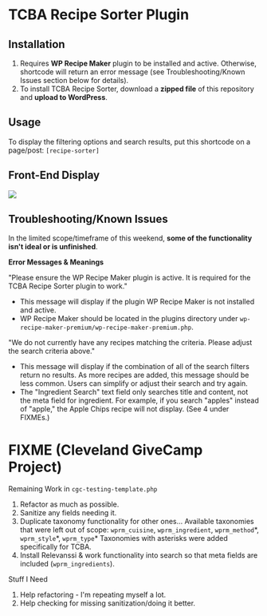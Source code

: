 # TCBA Recipe Sorter Plugin

Installation
------
1. Requires **WP Recipe Maker** plugin to be installed and active. Otherwise, shortcode will return an error message (see Troubleshooting/Known Issues section below for details).
2. To install TCBA Recipe Sorter, download a **zipped file** of this repository and **upload to WordPress**.

Usage
------
To display the filtering options and search results, put this shortcode on a page/post:
`[recipe-sorter]`

Front-End Display
------
![](recipe-filter-pea.gif)

Troubleshooting/Known Issues
------
In the limited scope/timeframe of this weekend, **some of the functionality isn't ideal or is unfinished**.

**Error Messages & Meanings**

"Please ensure the WP Recipe Maker plugin is active. It is required for the TCBA Recipe Sorter plugin to work."

- This message will display if the plugin WP Recipe Maker is not installed and active.
- WP Recipe Maker should be located in the plugins directory under `wp-recipe-maker-premium/wp-recipe-maker-premium.php`.

"We do not currently have any recipes matching the criteria. Please adjust the search criteria above."

- This message will display if the combination of all of the search filters return no results. As more recipes are added, this message should be less common. Users can simplify or adjust their search and try again.
- The "Ingredient Search" text field only searches title and content, not the meta field for ingredient. For example, if you search "apples" instead of "apple," the Apple Chips recipe will not display. (See 4 under FIXMEs.)

# FIXME (Cleveland GiveCamp Project)
Remaining Work in `cgc-testing-template.php`
1. Refactor as much as possible.
2. Sanitize any fields needing it.
3. Duplicate taxonomy functionality for other ones...
Available taxonomies that were left out of scope: `wprm_cuisine`, `wprm_ingredient`, `wprm_method`\*, `wprm_style`\*, `wprm_type`\*
Taxonomies with asterisks were added specifically for TCBA.
4. Install Relevanssi & work functionality into search so that meta fields are included (`wprm_ingredients`).

Stuff I Need
1. Help refactoring - I'm repeating myself a lot.
2. Help checking for missing sanitization/doing it better.
